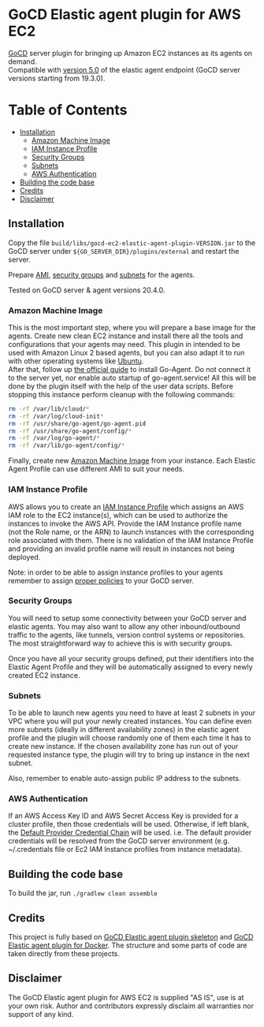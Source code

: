 # GoCD Elastic agent plugin for AWS EC2

[GoCD](https://www.gocd.org) server plugin for bringing up Amazon EC2 instances as its agents on demand.  
Compatible with [version 5.0](https://plugin-api.gocd.org/19.3.0/elastic-agents/) of the elastic agent endpoint (GoCD server versions starting from 19.3.0).

Table of Contents
=================

  * [Installation](#installation)
    * [Amazon Machine Image](#amazon-machine-image)
    * [IAM Instance Profile](#iam-instance-profile)
    * [Security Groups](#security-groups)
    * [Subnets](#subnets)
    * [AWS Authentication](#aws-authentication)                            
  * [Building the code base](#building-the-code-base)
  * [Credits](#credits)
  * [Disclaimer](#disclaimer)

## Installation

Copy the file `build/libs/gocd-ec2-elastic-agent-plugin-VERSION.jar` to the GoCD server under `${GO_SERVER_DIR}/plugins/external`
and restart the server.

Prepare [AMI](#amazon-machine-image), [security groups](#security-groups) and [subnets](#subnets) for the agents.

Tested on GoCD server & agent versions 20.4.0.

### Amazon Machine Image

This is the most important step, where you will prepare a base image for the agents. 
Create new clean EC2 instance and install there all the tools and configurations that your agents may need. This plugin in intended to be used with Amazon Linux 2 
based agents, but you can also adapt it to run with other operating systems like [Ubuntu](https://github.com/continuumsecurity/GoCD-EC2-Elastic-Agent-Plugin/issues/8#issuecomment-619739056).  
After that, follow up [the official guide](https://docs.gocd.org/current/installation/install/agent/linux.html) to install Go-Agent. Do not connect it to the 
server yet, nor enable auto startup of go-agent.service! All this will be done by the plugin itself with the help of the user data scripts.
Before stopping this instance perform cleanup with the following commands:
```bash
rm -rf /var/lib/cloud/*
rm -rf /var/log/cloud-init*
rm -rf /usr/share/go-agent/go-agent.pid
rm -rf /usr/share/go-agent/config/*
rm -rf /var/log/go-agent/*
rm -rf /var/lib/go-agent/config/*
```
Finally, create new [Amazon Machine Image](https://docs.aws.amazon.com/AWSEC2/latest/UserGuide/AMIs.html) from your instance. Each Elastic Agent Profile can use
different AMI to suit your needs.

### IAM Instance Profile

AWS allows you to create an [IAM Instance Profile](https://docs.aws.amazon.com/IAM/latest/UserGuide/id_roles_use_switch-role-ec2_instance-profiles.html) which
assigns an AWS IAM role to the EC2 instance(s), which can be used to authorize the instances to invoke the AWS API. Provide the IAM Instance profile name
(not the Role name, or the ARN) to launch instances with the corresponding role associated with them. There is no validation of the IAM Instance Profile
and providing an invalid profile name will result in instances not being deployed.

Note: in order to be able to assign instance profiles to your agents remember to assign 
[proper policies](https://docs.aws.amazon.com/AWSEC2/latest/UserGuide/iam-roles-for-amazon-ec2.html#permission-to-pass-iam-roles) to your GoCD server.

### Security Groups

You will need to setup some connectivity between your GoCD server and elastic agents. You may also want to allow any other inbound/outbound traffic to the
agents, like tunnels, version control systems or repositories. The most straightforward way to achieve this is with security groups.

Once you have all your security groups defined, put their identifiers into the Elastic Agent Profile and they will be automatically assigned to every newly
created EC2 instance.

### Subnets

To be able to launch new agents you need to have at least 2 subnets in your VPC where you will put your newly created instances. You can define even more
subnets (ideally in different availability zones) in the elastic agent profile and the plugin will choose randomly one of them each time it has to create new
instance. If the chosen availability zone has run out of your requested instance type, the plugin will try to bring up instance in the next subnet.

Also, remember to enable auto-assign public IP address to the subnets.

### AWS Authentication

If an AWS Access Key ID and AWS Secret Access Key is provided for a cluster profile, then those credentials will be used. Otherwise, if left blank,
the [Default Provider Credential Chain](https://docs.aws.amazon.com/sdk-for-java/v2/developer-guide/credentials.html) will be used. i.e. The default provider
credentials will be resolved from the GoCD server environment (e.g. ~/.credentials file or Ec2 IAM Instance profiles from instance metadata).

## Building the code base

To build the jar, run `./gradlew clean assemble`

## Credits

This project is fully based on [GoCD Elastic agent plugin skeleton](https://github.com/gocd-contrib/elastic-agent-skeleton-plugin) and
[GoCD Elastic agent plugin for Docker](https://github.com/gocd-contrib/docker-elastic-agents). The structure and some parts of code are taken directly from
these projects.

## Disclaimer

The GoCD Elastic agent plugin for AWS EC2 is supplied "AS IS", use is at your own risk. Author and contributors expressly disclaim all warranties nor support of
any kind.

